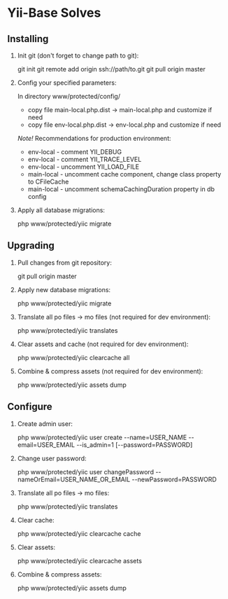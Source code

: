 Yii-Base Solves
===============

Installing
----------

1) Init git (don't forget to change path to git):

    git init
    git remote add origin ssh://path/to.git
    git pull origin master

2) Config your specified parameters:

    In directory www/protected/config/
     - copy file main-local.php.dist -> main-local.php and customize if need
     - copy file env-local.php.dist -> env-local.php and customize if need

    *Note!* Recommendations for production environment:
     - env-local - comment YII_DEBUG
     - env-local - comment YII_TRACE_LEVEL
     - env-local - uncomment YII_LOAD_FILE
     - main-local - uncomment cache component, change class property to CFileCache
     - main-local - uncomment schemaCachingDuration property in db config

3) Apply all database migrations:

    php www/protected/yiic migrate

Upgrading
---------

1) Pull changes from git repository:

    git pull origin master

2) Apply new database migrations:

    php www/protected/yiic migrate

3) Translate all po files -> mo files (not required for dev environment):

    php www/protected/yiic translates

4) Clear assets and cache (not required for dev environment):

    php www/protected/yiic clearcache all

5) Combine & compress assets (not required for dev environment):

    php www/protected/yiic assets dump

Configure
---------

1) Create admin user:

    php www/protected/yiic user create --name=USER_NAME --email=USER_EMAIL --is_admin=1 [--password=PASSWORD]

2) Change user password:

    php www/protected/yiic user changePassword --nameOrEmail=USER_NAME_OR_EMAIL --newPassword=PASSWORD

3) Translate all po files -> mo files:

    php www/protected/yiic translates

4) Clear cache:

    php www/protected/yiic clearcache cache

5) Clear assets:

    php www/protected/yiic clearcache assets

6) Combine & compress assets:

    php www/protected/yiic assets dump
